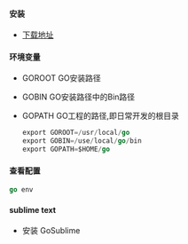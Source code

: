 #### 安装 

* [下载地址](https://studygolang.com/dl)

#### 环境变量

* GOROOT GO安装路径
* GOBIN GO安装路径中的Bin路径
* GOPATH GO工程的路径,即日常开发的根目录

   ```go
   export GOROOT=/usr/local/go
   export GOBIN=/use/local/go/bin
   export GOPATH=$HOME/go
   ```

#### 查看配置

```go
go env
```

#### sublime text
* 安装 GoSublime
